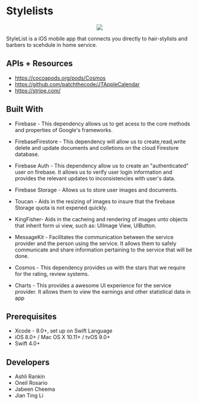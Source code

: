 # Stylelists

<p align="center">
  <img src="https://user-images.githubusercontent.com/43770152/55572518-bf5bd480-56d5-11e9-8d84-ac654ef9d95b.png" />
</p>


StyleList is a iOS mobile app that connects you directly to hair-stylists and barbers to scehdule in home service. 


## APIs + Resources 

* https://cocoapods.org/pods/Cosmos
* https://github.com/patchthecode/JTAppleCalendar
* https://stripe.com/

## Built With

* Firebase - This dependency allows us to get acess to the core methods and properties of Google's frameworks.

* FirebaseFirestore -  This dependency will allow us to create,read,write delete and update documents and colletions on the cloud Firestore database.

* Firebase Auth - This dependency allow us to create an "authenticated" user on firebase. It allows us to verify user login information and provides the relevant updates to inconsistencies with user's data. 

* Firebase Storage - Allows us to store user images and documents.

* Toucan - Aids in the resizing of images to insure that the firebase Storage quota is not expened quickly.

* KingFisher- Aids in the cacheing and rendering of images unto objects that inherit form ui view, such as: UIImage View, UIButton.

* MessageKit - Facilitates the communication between the service provider and the person using the service. It allows them to safely communicate and share information pertaining to the service that will be done.

* Cosmos - This dependency provides us with the stars that we require for the rating, review systems.

* Charts - This provides a awesome UI experience for the service provider. It allows them to view the earnings and other statistical data in app

## Prerequisites

* Xcode - 9.0+, set up on Swift Language
* iOS 8.0+ / Mac OS X 10.11+ / tvOS 9.0+
* Swift 4.0+

## Developers

* Ashli Rankin 
* Oneil Rosario
* Jabeen Cheema
* Jian Ting Li
